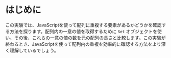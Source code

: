 # はじめに

この実験では、JavaScriptを使って配列に重複する要素があるかどうかを確認する方法を探ります。配列内の一意の値を取得するために `Set` オブジェクトを使い、その後、これらの一意の値の数を元の配列の長さと比較します。この実験が終わるとき、JavaScriptを使って配列内の重複を効率的に確認する方法をより深く理解しているでしょう。
